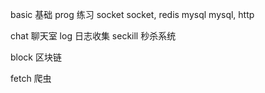 basic    基础
prog     练习
socket   socket, redis
mysql    mysql, http

chat     聊天室
log      日志收集
seckill  秒杀系统

block    区块链

fetch    爬虫